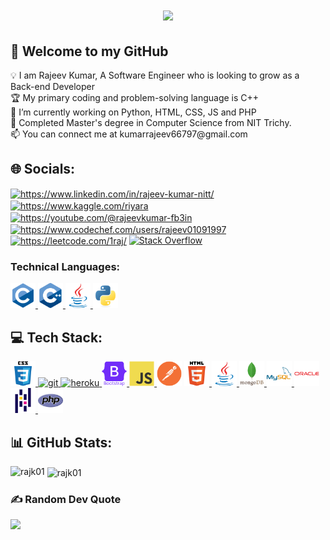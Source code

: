 <h1 align="center">
  <a href="https://git.io/typing-svg">
    <img src="https://readme-typing-svg.herokuapp.com/?lines=Hello,+There!+👋;I'm+Rajeev+Kumar...;A+Software+developer;Nice+to+meet+you!&center=true&size=30&color=fe428e">
  </a>
</h1>
<!-- <img align="right" alt="GIF" src="https://user-images.githubusercontent.com/74038190/229223263-cf2e4b07-2615-4f87-9c38-e37600f8381a.gif" width="500" height="360"/> -->
<h2 align="left">💫 Welcome to my GitHub</h2>
💡 I am Rajeev Kumar, A Software Engineer who is looking to grow as a Back-end Developer<br><!-- 🔭 I’m currently working on https://github.com/MobinaJafarian/laravelCmsProject<br> -->
🏆 My primary coding and problem-solving language is C++<br>
🌱 I’m currently working on Python, HTML, CSS, JS and PHP<br>
<!-- 💬 Ask me about PHP , Laravel<br> -->
🎀 Completed Master's degree in Computer Science from NIT Trichy.<br>
📫 You can connect me at kumarrajeev66797@gmail.com<br>

## 🌐 Socials:
<p align="left">
<a href="https://linkedin.com/in/https://www.linkedin.com/in/rajeev-kumar-nitt/" target="blank"><img align="center" src="https://raw.githubusercontent.com/rahuldkjain/github-profile-readme-generator/master/src/images/icons/Social/linked-in-alt.svg" alt="https://www.linkedin.com/in/rajeev-kumar-nitt/" height="30" width="40" /></a>
<a href="https://kaggle.com/https://www.kaggle.com/riyara" target="blank"><img align="center" src="https://raw.githubusercontent.com/rahuldkjain/github-profile-readme-generator/master/src/images/icons/Social/kaggle.svg" alt="https://www.kaggle.com/riyara" height="30" width="40" /></a>
<a href="https://www.youtube.com/c/https://youtube.com/@rajeevkumar-fb3in" target="blank"><img align="center" src="https://raw.githubusercontent.com/rahuldkjain/github-profile-readme-generator/master/src/images/icons/Social/youtube.svg" alt="https://youtube.com/@rajeevkumar-fb3in" height="30" width="40" /></a>
<a href="https://www.codechef.com/users/https://www.codechef.com/users/rajeev01091997" target="blank"><img align="center" src="https://cdn.jsdelivr.net/npm/simple-icons@3.1.0/icons/codechef.svg" alt="https://www.codechef.com/users/rajeev01091997" height="30" width="40" /></a>
<a href="https://www.leetcode.com/https://leetcode.com/1raj/" target="blank"><img align="center" src="https://raw.githubusercontent.com/rahuldkjain/github-profile-readme-generator/master/src/images/icons/Social/leet-code.svg" alt="https://leetcode.com/1raj/" height="30" width="40" /></a>
<a href="https://stackoverflow.com/users/21886447/rajeev-kumar" target="_blank" rel="noreferrer">
<img src="https://cdn.sstatic.net/Sites/stackoverflow/company/img/logos/so/so-logo.png" alt="Stack Overflow" width="70" height="20"/></a>

<h3 align="left">Technical Languages:</h3>
<a href="https://www.cprogramming.com/" target="_blank" rel="noreferrer"> <img src="https://raw.githubusercontent.com/devicons/devicon/master/icons/c/c-original.svg" alt="c" width="40" height="40"/> </a> 
<a href="https://www.w3schools.com/cpp/" target="_blank" rel="noreferrer"> <img src="https://raw.githubusercontent.com/devicons/devicon/master/icons/cplusplus/cplusplus-original.svg" alt="cplusplus" width="40" height="40"/> </a> 
<a href="https://www.java.com" target="_blank" rel="noreferrer"> <img src="https://raw.githubusercontent.com/devicons/devicon/master/icons/java/java-original.svg" alt="java" width="40" height="40"/> </a> 
<a href="https://www.python.org" target="_blank" rel="noreferrer"> <img src="https://raw.githubusercontent.com/devicons/devicon/master/icons/python/python-original.svg" alt="python" width="40" height="40"/> </a>

## 💻 Tech Stack:
<p align="left"> 
<a href="https://www.w3schools.com/css/" target="_blank" rel="noreferrer"> <img src="https://raw.githubusercontent.com/devicons/devicon/master/icons/css3/css3-original-wordmark.svg" alt="css3" width="40" height="40"/> </a> 
<a href="https://git-scm.com/" target="_blank" rel="noreferrer"> <img src="https://www.vectorlogo.zone/logos/git-scm/git-scm-icon.svg" alt="git" width="40" height="40"/> </a>
<a href="https://heroku.com" target="_blank" rel="noreferrer"> <img src="https://www.vectorlogo.zone/logos/heroku/heroku-icon.svg" alt="heroku" width="40" height="40"/> </a>
<a href="https://getbootstrap.com" target="_blank" rel="noreferrer"> <img src="https://raw.githubusercontent.com/devicons/devicon/master/icons/bootstrap/bootstrap-plain-wordmark.svg" alt="bootstrap" width="40" height="40"/> </a>
<a href="https://www.javascript.com/" target="_blank" rel="noreferrer"> 
<img src="https://raw.githubusercontent.com/devicons/devicon/master/icons/javascript/javascript-original.svg" alt="sass" width="40" height="40"/> </a>   
<a href="https://www.javascript.com/" target="_blank" rel="noreferrer"> 
<a href="https://www.postman.com/" target="_blank" rel="noreferrer">
    <img src="https://raw.githubusercontent.com/devicons/devicon/master/icons/postman/postman-original.svg" alt="postman" width="40" height="40"/></a>
<a href="https://www.w3.org/html/" target="_blank" rel="noreferrer"> <img src="https://raw.githubusercontent.com/devicons/devicon/master/icons/html5/html5-original-wordmark.svg" alt="html5" width="40" height="40"/> </a> 
<a href="https://www.java.com" target="_blank" rel="noreferrer"> <img src="https://raw.githubusercontent.com/devicons/devicon/master/icons/java/java-original.svg" alt="java" width="40" height="40"/> </a> 
<a href="https://www.mongodb.com/" target="_blank" rel="noreferrer"> <img src="https://raw.githubusercontent.com/devicons/devicon/master/icons/mongodb/mongodb-original-wordmark.svg" alt="mongodb" width="40" height="40"/> </a>
<a href="https://www.mysql.com/" target="_blank" rel="noreferrer"> <img src="https://raw.githubusercontent.com/devicons/devicon/master/icons/mysql/mysql-original-wordmark.svg" alt="mysql" width="40" height="40"/> </a>
<a href="https://www.oracle.com/" target="_blank" rel="noreferrer"> <img src="https://raw.githubusercontent.com/devicons/devicon/master/icons/oracle/oracle-original.svg" alt="oracle" width="40" height="40"/> </a>
<a href="https://pandas.pydata.org/" target="_blank" rel="noreferrer"> <img src="https://raw.githubusercontent.com/devicons/devicon/2ae2a900d2f041da66e950e4d48052658d850630/icons/pandas/pandas-original.svg" alt="pandas" width="40" height="40"/> </a> 
<a href="https://www.php.net" target="_blank" rel="noreferrer"> <img src="https://raw.githubusercontent.com/devicons/devicon/master/icons/php/php-original.svg" alt="php" width="40" height="40"/> </a> 

## 📊 GitHub Stats:
<!-- <p><a href="https://www.buymeacoffee.com/kumarrajeee"> <img align="left" src="https://cdn.buymeacoffee.com/buttons/v2/default-yellow.png" height="50" width="210" alt="kumarrajeee" /></a></p><br><br> -->
<p><img align="left" src="https://github-readme-stats.vercel.app/api/top-langs?username=rajk01&show_icons=true&locale=en&layout=compact" alt="rajk01" /></p>
<p>&nbsp;<img align="center" src="https://github-readme-stats.vercel.app/api?username=rajk01&show_icons=true&locale=en" alt="rajk01" /></p>

### ✍️ Random Dev Quote
![](https://quotes-github-readme.vercel.app/api?type=horizontal&theme=radical)
